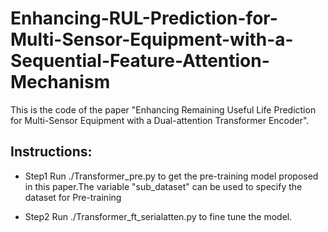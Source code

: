 # Enhancing-RUL-Prediction-for-Multi-Sensor-Equipment-with-a-Sequential-Feature-Attention-Mechanism

This is the code of the paper "Enhancing Remaining Useful Life Prediction for Multi-Sensor Equipment with a Dual-attention Transformer Encoder".

## Instructions:
* Step1 Run ./Transformer_pre.py to get the pre-training model proposed in this paper.The variable "sub_dataset" can be used to specify the dataset for Pre-training

* Step2 Run ./Transformer_ft_serialatten.py to fine tune the model.
